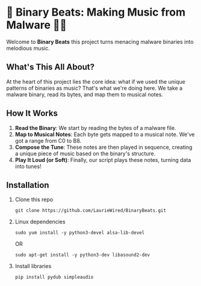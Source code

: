 # 🎵 Binary Beats: Making Music from Malware 🦠🎶

Welcome to **Binary Beats** this project turns menacing malware binaries into melodious music. 

## What's This All About?

At the heart of this project lies the core idea: what if we used the unique patterns of binaries as music? That's what we're doing here. We take a malware binary, read its bytes, and map them to musical notes.

## How It Works

1. **Read the Binary**: We start by reading the bytes of a malware file.
2. **Map to Musical Notes**: Each byte gets mapped to a musical note. We've got a range from C0 to B8.
3. **Compose the Tune**: These notes are then played in sequence, creating a unique piece of music based on the binary's structure.
4. **Play It Loud (or Soft)**: Finally, our script plays these notes, turning data into tunes!

## Installation

1. Clone this repo

    ```
    git clone https://github.com/LaurieWired/BinaryBeats.git
    ```

2. Linux dependencies
    ```
    sudo yum install -y python3-devel alsa-lib-devel
    ```
    OR
    ```
    sudo apt-get install -y python3-dev libasound2-dev
    ```

3. Install libraries

    ```
    pip install pydub simpleaudio
    ```


